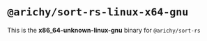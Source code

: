 # `@arichy/sort-rs-linux-x64-gnu`

This is the **x86_64-unknown-linux-gnu** binary for `@arichy/sort-rs`
